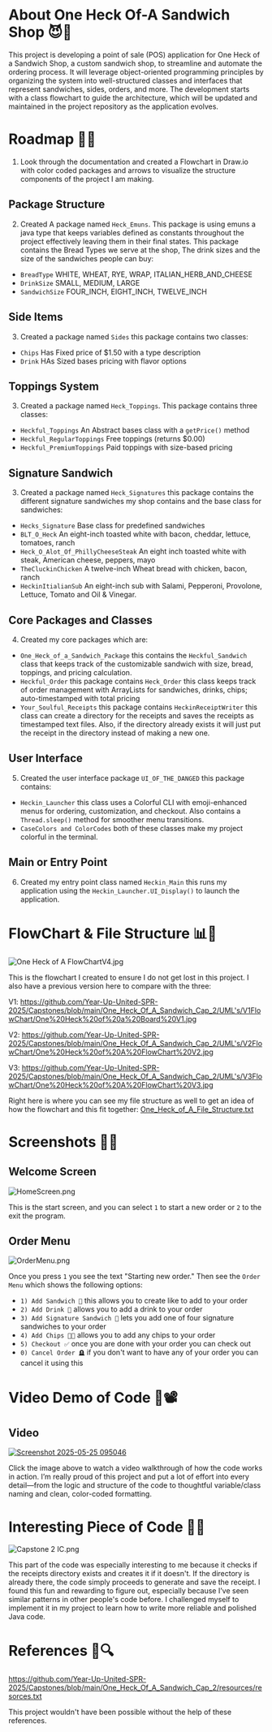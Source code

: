 # About One Heck Of-A Sandwich Shop 😈🥪
This project is developing a point of sale (POS) application for One Heck of a Sandwich Shop, a custom sandwich shop, to streamline and automate the ordering process. 
It will leverage object-oriented programming principles by organizing the system into well-structured classes and interfaces that represent sandwiches, sides, orders, and more. 
The development starts with a class flowchart to guide the architecture, which will be updated and maintained in the project repository as the application evolves.

# Roadmap 🚧🥪
1. Look through the documentation and created a Flowchart in Draw.io with color coded packages and arrows to visualize the structure components of the project I am making.

Package Structure
---
2. Created A package named `Heck_Emuns`. This package is using emuns a java type that keeps variables defined as constants throughout the project
effectively leaving them in their final states. This package contains the Bread Types we serve at the shop, The drink sizes and the size of the sandwiches 
people can buy:
* `BreadType` WHITE, WHEAT, RYE, WRAP, ITALIAN_HERB_AND_CHEESE
* `DrinkSize` SMALL, MEDIUM, LARGE
* `SandwichSize` FOUR_INCH, EIGHT_INCH, TWELVE_INCH

Side Items
---
3. Created a package named `Sides` this package contains two classes:
* `Chips` Has Fixed price of $1.50 with a type description
* `Drink` HAs Sized bases pricing with flavor options

Toppings System
---
3. Created a package named `Heck_Toppings`. This package contains three classes:
* `Heckful_Toppings` An Abstract bases class with a `getPrice()` method 
* `Heckful_RegularToppings` Free toppings (returns $0.00)
* `Heckful_PremiumToppings` Paid toppings with size-based pricing

Signature Sandwich
---
3. Created a package named `Heck_Signatures` this package contains the different signature sandwiches my shop contains and the base class for sandwiches:
* `Hecks_Signature` Base class for predefined sandwiches
* `BLT_O_Heck` An eight-inch toasted white with bacon, cheddar, lettuce, tomatoes, ranch
* `Heck_O_Alot_Of_PhillyCheeseSteak` An eight inch toasted white with steak, American cheese, peppers, mayo
* `TheCluckinChicken` A twelve-inch Wheat bread with chicken, bacon, ranch
* `HeckinItialianSub` An eight-inch sub with Salami, Pepperoni, Provolone, Lettuce, Tomato and Oil & Vinegar.

Core Packages and Classes 
---
4. Created my core packages which are:
* `One_Heck_of_a_Sandwich_Package` this contains the `Heckful_Sandwich` class that keeps track of the customizable sandwich with size, bread, toppings, and pricing calculation.
* `Heckful_Order` this package contains `Heck_Order` this class keeps track of order management with ArrayLists for sandwiches, drinks, chips; auto-timestamped with total pricing
* `Your_Soulful_Receipts` this package contains `HeckinReceiptWriter` this class can create a directory for the receipts and saves the receipts as timestamped text files. Also, if the directory already exists it will just put the receipt in the directory instead of making a new one. 

User Interface
---
5. Created the user interface package `UI_OF_THE_DANGED` this package contains:
* `Heckin_Launcher` this class uses a Colorful CLI with emoji-enhanced menus for ordering, customization, and checkout. Also contains a `Thread.sleep()` method for smoother menu transitions.
* `CaseColors and ColorCodes` both of these classes make my project colorful in the terminal.

Main or Entry Point
---
6. Created my entry point class named `Heckin_Main` this runs my application using the `Heckin_Launcher.UI_Display()` to launch the application.

# FlowChart & File Structure 📊🥪
![One Heck of A FlowChartV4.jpg](UML%27s/v4%20FlowChart/One%20Heck%20of%20A%20FlowChartV4.jpg)

This is the flowchart I created to ensure I do not get lost in this project. I also have a previous version here to compare with the three: 

V1: https://github.com/Year-Up-United-SPR-2025/Capstones/blob/main/One_Heck_Of_A_Sandwich_Cap_2/UML's/V1FlowChart/One%20Heck%20of%20a%20Board%20V1.jpg

V2: https://github.com/Year-Up-United-SPR-2025/Capstones/blob/main/One_Heck_Of_A_Sandwich_Cap_2/UML's/V2FlowChart/One%20Heck%20of%20A%20FlowChart%20V2.jpg

V3: https://github.com/Year-Up-United-SPR-2025/Capstones/blob/main/One_Heck_Of_A_Sandwich_Cap_2/UML's/V3FlowChart/One%20Heck%20of%20A%20FlowChart%20V3.jpg

Right here is where you can see my file structure as well to get an idea of how the flowchart and this fit together:
[One_Heck_of_A_File_Structure.txt](One_Heck_of_A_File_Structure.txt)

# Screenshots 🥪📸

Welcome Screen
---
![HomeScreen.png](Screenshots/HomeScreen.png)

This is the start screen, and you can select `1` to start a new order or `2` to the exit the program.

Order Menu
---
![OrderMenu.png](Screenshots/OrderMenu.png)

Once you press `1` you see the text "Starting new order." Then see the `Order Menu` which shows the following options:
* `1) Add Sandwich 🥪`  this allows you to create like to add to your order
* `2) Add Drink 🍹` allows you to add a drink to your order
* `3) Add Signature Sandwich 📜` lets you add one of four signature sandwiches to your order
* `4) Add Chips 🥔🍠` allows you to add any chips to your order
* `5) Checkout ✅` once you are done with your order you can check out
* `0) Cancel Order 🪦` if you don't want to have any of your order you can cancel it using this


# Video Demo of Code 🥪📽️

Video
---
[![Screenshot 2025-05-25 095046](https://github.com/user-attachments/assets/e7863657-f24f-434a-81d9-1c0b1f32f6f1)](https://youtu.be/Ia9SrZF1u5Y)

Click the image above to watch a video walkthrough of how the code works in action.
I’m really proud of this project and put a lot of effort into every detail—from the logic and structure of the code to thoughtful variable/class naming and clean, color-coded formatting.

# Interesting Piece of Code 🥪👀
![Capstone 2 IC.png](Screenshots/Capstone%202%20IC.png)

This part of the code was especially interesting to me because it checks if the receipts directory exists and creates it if it doesn't. 
If the directory is already there, the code simply proceeds to generate and save the receipt. I found this fun and rewarding to figure out, especially because I’ve seen similar patterns in other people's code before. 
I challenged myself to implement it in my project to learn how to write more reliable and polished Java code.

# References 🥪🔍
https://github.com/Year-Up-United-SPR-2025/Capstones/blob/main/One_Heck_Of_A_Sandwich_Cap_2/resources/resorces.txt

This project wouldn't have been possible without the help of these references.
